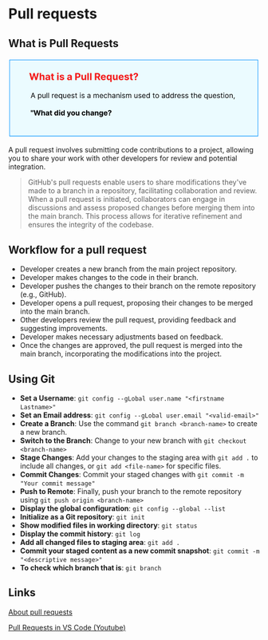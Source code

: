 # Pull requests

## What is Pull Requests

![wpr](./Images/JH_2024-06-02-18-36-34.png)

A pull request involves submitting code contributions to a project, allowing you to share your work with other developers for review and potential integration.

> GitHub's pull requests enable users to share modifications they've made to a branch in a repository, facilitating collaboration and review. When a pull request is initiated, collaborators can engage in discussions and assess proposed changes before merging them into the main branch. This process allows for iterative refinement and ensures the integrity of the codebase.

## Workflow for a pull request

- Developer creates a new branch from the main project repository.
- Developer makes changes to the code in their branch.
- Developer pushes the changes to their branch on the remote repository (e.g., GitHub).
- Developer opens a pull request, proposing their changes to be merged into the main branch.
- Other developers review the pull request, providing feedback and suggesting improvements.
- Developer makes necessary adjustments based on feedback.
- Once the changes are approved, the pull request is merged into the main branch, incorporating the modifications into the project.

## Using Git

- **Set a Username**: `git config --gLobal user.name "<firstname Lastname>"`
- **Set an Email address**: `git config --gLobal user.email "<valid-email>"`
- **Create a Branch**: Use the command `git branch <branch-name>` to create a new branch.
- **Switch to the Branch**: Change to your new branch with `git checkout <branch-name>`
- **Stage Changes**: Add your changes to the staging area with `git add .` to include all changes, or `git add <file-name>` for specific files.
- **Commit Changes**: Commit your staged changes with `git commit -m "Your commit message"`
- **Push to Remote**: Finally, push your branch to the remote repository using `git push origin <branch-name>`
- **Display the global configuration**: `git config --global --list`
- **Initialize as a Git repository**: `git init`
- **Show modified files in working directory**: `git status`
- **Display the commit history**: `git log`
- **Add all changed files to staging area**: `git add .`
- **Commit your staged content as a new commit snapshot**: `git commit -m "<descriptive message>"`
- **To check which branch that is**: `git branch`

## Links

[About pull requests](https://docs.github.com/en/pull-requests/collaborating-with-pull-requests/proposing-changes-to-your-work-with-pull-requests/about-pull-requests)

[Pull Requests in VS Code (Youtube)](https://www.youtube.com/watch?v=LdSwWxVzUpo&t=161s)
